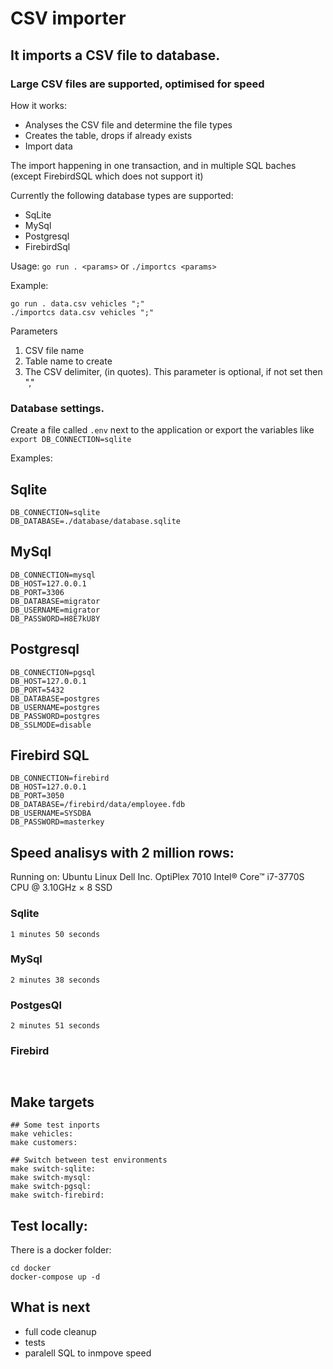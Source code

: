 # CSV importer

## It imports a CSV file to database.
### Large CSV files are supported, optimised for speed

How it works:

- Analyses the CSV file and determine the file types
- Creates the table, drops if already exists
- Import data

The import happening in one transaction, and in multiple SQL baches (except FirebirdSQL which does not support it)

Currently the following database types are supported:

- SqLite
- MySql
- Postgresql
- FirebirdSql

Usage: ```go run . <params>``` or ```./importcs <params>```

Example:
```
go run . data.csv vehicles ";"
./importcs data.csv vehicles ";"
```

Parameters
1. CSV file name
2. Table name to create
3. The CSV delimiter, (in quotes). This parameter is optional, if not set then ","

### Database settings.

Create a file called ```.env``` next to the application or export the variables like ```export DB_CONNECTION=sqlite```

Examples:
## Sqlite
```
DB_CONNECTION=sqlite
DB_DATABASE=./database/database.sqlite
```

## MySql
```
DB_CONNECTION=mysql
DB_HOST=127.0.0.1
DB_PORT=3306
DB_DATABASE=migrator
DB_USERNAME=migrator
DB_PASSWORD=H8E7kU8Y
```

## Postgresql
```
DB_CONNECTION=pgsql
DB_HOST=127.0.0.1
DB_PORT=5432
DB_DATABASE=postgres
DB_USERNAME=postgres
DB_PASSWORD=postgres
DB_SSLMODE=disable
```

## Firebird SQL
```
DB_CONNECTION=firebird
DB_HOST=127.0.0.1
DB_PORT=3050
DB_DATABASE=/firebird/data/employee.fdb
DB_USERNAME=SYSDBA
DB_PASSWORD=masterkey
```

## Speed analisys with 2 million rows:
Running on: Ubuntu Linux
Dell Inc. OptiPlex 7010
Intel® Core™ i7-3770S CPU @ 3.10GHz × 8
SSD

### Sqlite
```1 minutes 50 seconds```

### MySql
```2 minutes 38 seconds```

### PostgesQl
```2 minutes 51 seconds```

### Firebird
``` ```

## Make targets
```
## Some test inports
make vehicles:
make customers:
	
## Switch between test environments
make switch-sqlite:
make switch-mysql:
make switch-pgsql:
make switch-firebird:
```

## Test locally:
There is a docker folder:
```
cd docker
docker-compose up -d
```

## What is next
- full code cleanup
- tests
- paralell SQL to inmpove speed



